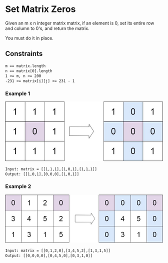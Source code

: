 # Set Matrix Zeros
Given an m x n integer matrix matrix, if an element is 0, set its entire row and column to 0's, and return the matrix.

You must do it in place.

## Constraints

```
m == matrix.length
n == matrix[0].length
1 <= m, n <= 200
-231 <= matrix[i][j] <= 231 - 1
```

### Example 1

![](./assets/mat1.jpg)

```
Input: matrix = [[1,1,1],[1,0,1],[1,1,1]]
Output: [[1,0,1],[0,0,0],[1,0,1]]
```

### Example 2

![](./assets/mat2.jpg)

```
Input: matrix = [[0,1,2,0],[3,4,5,2],[1,3,1,5]]
Output: [[0,0,0,0],[0,4,5,0],[0,3,1,0]]
```
